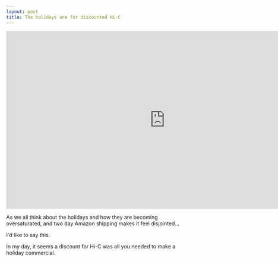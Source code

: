 ```yaml
---
layout: post
title: The holidays are for discounted Hi-C
---
```

<iframe width="853" height="480" src="https://www.youtube.com/embed/77SWmZ1f-To?rel=0" frameborder="0" allowfullscreen></iframe>

As we all think about the holidays and how they are becoming oversaturated, and two day Amazon shipping makes it feel disjointed...

I'd like to say this. 

In my day, it seems a discount for Hi-C was all you needed to make a holiday commercial.